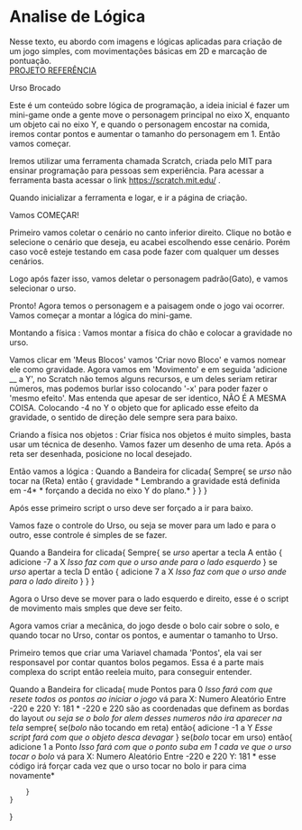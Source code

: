 # <h1>Analise de Lógica</h1>
Nesse texto, eu abordo com imagens e lógicas aplicadas para criação de um jogo simples, com movimentações básicas em 2D e marcação de pontuação.</br>
<a href="https://scratch.mit.edu/projects/806257361/">PROJETO REFERÊNCIA</a>

Urso Brocado

Este é um conteúdo sobre lógica de programação, a ideia inicial é fazer um mini-game onde a gente move o personagem principal
no eixo X, enquanto um objeto cai no eixo Y, e quando o personagem encostar na comida, iremos contar pontos e aumentar o
tamanho do personagem em 1. Então vamos começar.

Iremos utilizar uma ferramenta chamada Scratch, criada pelo MIT para ensinar programação para pessoas sem experiência.
Para acessar a ferramenta basta acessar o link https://scratch.mit.edu/ .

Quando inicializar a ferramenta e logar, e ir a página de criação.

Vamos COMEÇAR!

Primeiro vamos coletar o cenário no canto inferior direito. Clique no botão e selecione o cenário que deseja, eu acabei escolhendo
esse cenário. Porém caso você esteje testando em casa pode fazer com qualquer um desses cenários.

Logo após fazer isso, vamos deletar o personagem padrão(Gato), e vamos selecionar o urso.

Pronto! Agora temos o personagem e a paisagem onde o jogo vai ocorrer. Vamos começar a montar a lógica do mini-game.

Montando a física : Vamos montar a física do chão e colocar a gravidade no urso.

Vamos clicar em 'Meus Blocos' vamos 'Criar novo Bloco' e vamos nomear ele como gravidade. Agora vamos em 'Movimento' e em 
seguida 'adicione __ a Y', no Scratch não temos alguns recursos, e um deles seriam retirar números, mas podemos burlar isso
colocando '-x' para poder fazer o 'mesmo efeito'. Mas entenda que apesar de ser identico, NÃO É A MESMA COISA.
Colocando -4 no Y o objeto que for aplicado esse efeito da gravidade, o sentido de direção dele sempre sera para baixo.

Criando a física nos objetos : Criar física nos objetos é muito simples, basta usar um técnica de desenho.
Vamos fazer um desenho de uma reta. Após a reta ser desenhada, posicione no local desejado.

Então vamos a lógica : 
Quando a Bandeira for clicada{
	Sempre{
		se *urso* não tocar na (Reta) então {
		gravidade * Lembrando a gravidade está definida em -4*
			  * forçando a decida no eixo Y do plano.*
		}
	}
}

Após esse primeiro script o urso deve ser forçado a ir para baixo.

Vamos faze o controle do Urso, ou seja se mover para um lado e para o outro, esse controle é simples de se fazer.

Quando a Bandeira for clicada{
	Sempre{
		se *urso* apertar a tecla A então {
		adicione -7 a X *Isso faz com que o urso ande para o lado esquerdo*
		}
		se *urso* apertar a tecla D então {
		adicione 7 a X *Isso faz com que o urso ande para o lado direito*
		}
	}
}

Agora o Urso deve se mover para o lado esquerdo e direito, esse é o script de movimento mais smples que deve ser feito.

Agora vamos criar a mecânica, do jogo desde o bolo cair sobre o solo, e quando tocar no Urso, contar os pontos, e aumentar
o tamanho to Urso.

Primeiro temos que criar uma Variavel chamada 'Pontos', ela vai ser responsavel por contar quantos bolos pegamos.
Essa é a parte mais complexa do script então reeleia muito, para conseguir entender.

Quando a Bandeira for clicada{
	mude Pontos para 0 *Isso fará com que resete todos os pontos ao iniciar o jogo*
	vá para X: Numero Aleatório Entre -220 e 220 Y: 181 * -220 e 220 são as coordenadas que definem as bordas do layout
							    *ou seja se o bolo for alem desses numeros não ira aparecer na tela*
	sempre{
		se(*bolo* não tocando em reta) então{
		adicione -1 a Y *Esse script fará com que o objeto desca devagar*
		}
		se(*bolo* tocar em urso) então{
			adicione 1 a Ponto *Isso fará com que o ponto suba em 1 cada ve que o urso tocar o bolo*
			vá para X: Numero Aleatório Entre -220 e 220 Y: 181 * esse código irá forçar cada vez que o urso tocar no bolo ir para cima novamente*
		
		}
	}
}
